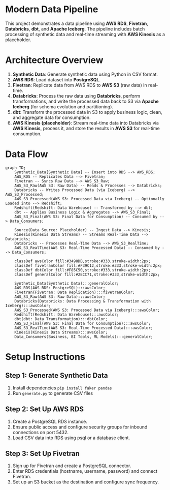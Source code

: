 # Modern Data Pipeline
This project demonstrates a data pipeline using **AWS RDS**, **Fivetran**, **Databricks**, **dbt**, and **Apache Iceberg**. The pipeline includes batch processing of synthetic data and real-time streaming with **AWS Kinesis** as a placeholder.

# Architecture Overview
1. **Synthetic Data**: Generate synthetic data using Python in CSV format.
2. **AWS RDS**: Load dataset into **PostgreSQL**.
3. **Fivetran**: Replicate data from AWS RDS to **AWS S3** (raw data) in real-time.
4. **Databricks**: Process the raw data using **Databricks**, perform transformations, and write the processed data back to S3 via **Apache Iceberg** (for schema evolution and partitioning).
5. **dbt**: Transform the processed data in S3 to apply business logic, clean, and aggregate data for consumption.
6. **AWS Kinesis (placeholder)**: Stream real-time data into Databricks via **AWS Kinesis**, process it, and store the results in **AWS S3** for real-time consumption.

# Data Flow
```mermaid
graph TD;
    Synthetic_Data[Synthetic Data] -- Insert into RDS --> AWS_RDS;
    AWS_RDS -- Replicates Data --> Fivetran;
    Fivetran -- Syncs Raw Data --> AWS_S3_Raw;
    AWS_S3_Raw(AWS S3: Raw Data) -- Reads & Processes --> Databricks;
    Databricks -- Writes Processed Data (via Iceberg) --> AWS_S3_Processed;
    AWS_S3_Processed(AWS S3: Processed Data via Iceberg) -- Optionally Loaded into --> Redshift;
    Redshift(Redshift: Data Warehouse) -- Transformed by --> dbt;
    dbt -- Applies Business Logic & Aggregates --> AWS_S3_Final;
    AWS_S3_Final(AWS S3: Final Data for Consumption) -- Consumed by --> Data_Consumers;

    Source(Data Source: Placeholder) -- Ingest Data --> Kinesis;
    Kinesis(Kinesis Data Streams) -- Streams Real-Time Data --> Databricks;
    Databricks -- Processes Real-Time Data --> AWS_S3_RealTime;
    AWS_S3_RealTime(AWS S3: Real-Time Processed Data) -- Consumed by --> Data_Consumers;

    classDef awsColor fill:#3498DB,stroke:#333,stroke-width:2px;
    classDef fivetranColor fill:#F39C12,stroke:#333,stroke-width:2px;
    classDef dbtColor fill:#F85C50,stroke:#333,stroke-width:2px;
    classDef generalColor fill:#2ECC71,stroke:#333,stroke-width:2px;

    Synthetic_Data(Synthetic Data):::generalColor;
    AWS_RDS(AWS RDS: PostgreSQL):::awsColor;
    Fivetran(Fivetran: Data Replication):::fivetranColor;
    AWS_S3_Raw(AWS S3: Raw Data):::awsColor;
    Databricks(Databricks: Data Processing & Transformation with Iceberg):::awsColor;
    AWS_S3_Processed(AWS S3: Processed Data via Iceberg):::awsColor;
    Redshift(Redshift: Data Warehouse):::awsColor;
    dbt(dbt: Data Transformation):::dbtColor;
    AWS_S3_Final(AWS S3: Final Data for Consumption):::awsColor;
    AWS_S3_RealTime(AWS S3: Real-Time Processed Data):::awsColor;
    Kinesis(Kinesis Data Streams):::awsColor;
    Data_Consumers(Business, BI Tools, ML Models):::generalColor;
```

# Setup Instructions
## Step 1: Generate Synthetic Data
1. Install dependencies ```pip install faker pandas```
2. Run ```generate.py``` to generate CSV files
## Step 2: Set Up AWS RDS
1. Create a PostgreSQL RDS instance.
2. Ensure public access and configure security groups for inbound connections on port 5432.
3. Load CSV data into RDS using psql or a database client.
## Step 3: Set Up Fivetran
1. Sign up for Fivetran and create a PostgreSQL connector.
2. Enter RDS credentials (hostname, username, password) and connect Fivetran.
3. Set up an S3 bucket as the destination and configure sync frequency.
